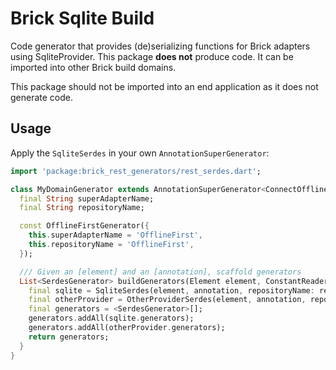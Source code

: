# Brick Sqlite Build

Code generator that provides (de)serializing functions for Brick adapters using SqliteProvider. This package **does not** produce code. It can be imported into other Brick build domains.

This package should not be imported into an end application as it does not generate code.

## Usage

Apply the `SqliteSerdes` in your own `AnnotationSuperGenerator`:

```dart
import 'package:brick_rest_generators/rest_serdes.dart';

class MyDomainGenerator extends AnnotationSuperGenerator<ConnectOfflineFirst> {
  final String superAdapterName;
  final String repositoryName;

  const OfflineFirstGenerator({
    this.superAdapterName = 'OfflineFirst',
    this.repositoryName = 'OfflineFirst',
  });

  /// Given an [element] and an [annotation], scaffold generators
  List<SerdesGenerator> buildGenerators(Element element, ConstantReader annotation) {
    final sqlite = SqliteSerdes(element, annotation, repositoryName: repositoryName);
    final otherProvider = OtherProviderSerdes(element, annotation, repositoryName: repositoryName);
    final generators = <SerdesGenerator>[];
    generators.addAll(sqlite.generators);
    generators.addAll(otherProvider.generators);
    return generators;
  }
}
```
